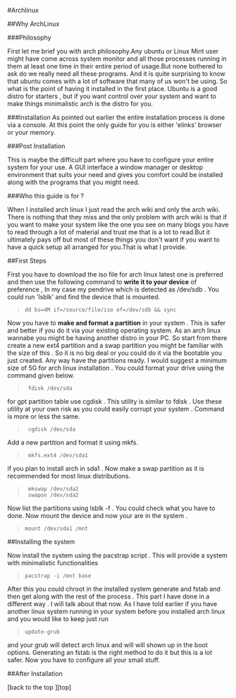 #Archlinux 

##Why ArchLinux

###Philosophy

First let me brief you with arch philosophy.Any ubuntu or Linux Mint user might have come across system monitor and all those processes running in them at least one time in their entire period of usage.But none bothered to ask do we really need all these programs. And it is quite surprising to know that ubuntu comes with a lot of software that many of us won't be using. So what is the point of having it installed in the first place. Ubuntu is a good distro for starters , but if you want control over your system and want to make things minimalistic arch is the distro for you.

###Installation
As pointed out earlier the entire installation process is done via a console. At this point the only guide for you is either  'elinks'  browser or your memory.

###Post Installation

This is maybe the difficult part where you have to configure your entire system for your use. A GUI interface a window manager or desktop environment that suits your need and gives you comfort could be installed along with the programs that you might need.

###Who this guide is for ?

When I installed arch linux I just read the arch wiki and only the arch wiki. There is nothing that they miss and the only problem with arch wiki is that if you want to make your system like the one you see on many blogs you have to read through a lot of material and trust me that is a lot to read.But it ultimately pays off but most of these things you don't want if you want to have a quick setup all arranged for you.That is what I provide.

##First Steps

First you have to download the iso file for arch linux latest one is preferred and then 
use the following command to **write  it to your device** of preference , In my case my pendrive which is detected as /dev/sdb . You could run 'lsblk' and find the device that is mounted.

>     dd bs=4M if=/source/file/iso of=/dev/sdb && sync 

Now you have to **make and format a partition** in your system . This is safer and better if you do it via your existing operating system. As an arch linux wannabe you might be having another distro in your PC. So start from there create a new ext4 partition and a swap partition you might be familiar with the size of this . So it is no big deal or you could do it via the bootable you just created. Any way have the partitions ready. I would suggest a minimum size of 5G for arch linux installation . You could format your drive using the command given below. 


>      fdisk /dev/sda

for gpt partition table use cgdisk . This utility is similar to fdisk . Use these utility at your own risk as you could easily corrupt your system . Command is more or less the same.  
>      cgdisk /dev/sda

Add a new partition and format it using mkfs.
>      mkfs.ext4 /dev/sda1

if you plan to install arch in sda1 . Now make a swap partition as it is recommended for most linux distributions. 

  
>      mkswap /dev/sda2
>      swapon /dev/sda2

Now list the partitions using lsblk -f . You could check what you have to done. Now mount the device and now your are in the system .  

>     mount /dev/sda1 /mnt

##Installing the system

Now install the system using the pacstrap script . This will provide a system with minimalistic functionalities

>     pacstrap -i /mnt base

After this you could chroot in the installed system generate and fstab and then get along with the rest of the process . This part I have done in a different way . I will talk about that now. As I have told earlier if you have another linux system running in your system before you installed arch linux and you would like to keep just run 
>     update-grub 

and your grub will detect arch linux and will will shown up in the boot options. Generating an fstab is the right method to do it but this is a lot safer. Now you have to configure all your small stuff. 

##After Installation

[back to the top ][top]

